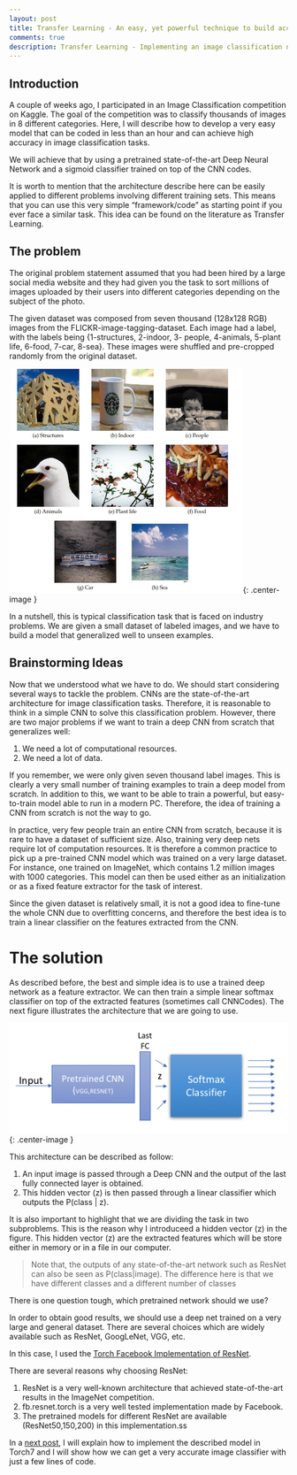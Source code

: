 ```yaml
---
layout: post
title: Transfer Learning - An easy, yet powerful technique to build accurate classification models
comments: true
description: Transfer Learning - Implementing an image classification network using an already trained deep neural network . A pretrained models and a sigmoid linear classifier.
---
```


## Introduction
A couple of weeks ago, I participated in an Image Classification competition on Kaggle.  The goal of the competition was to classify thousands of images in 8 different categories.  Here, I will describe how to develop a very easy model that can be coded in less than an hour and can achieve high accuracy in image classification tasks. 

We will achieve that by using a pretrained state-of-the-art Deep Neural Network and a sigmoid classifier trained on top of the CNN codes.  

It is worth to mention that the architecture describe here can be easily applied to different problems involving different training sets. This means that you can use this very simple “framework/code” as starting point if you ever face a similar task. This idea can be found on the literature as Transfer Learning.

## The problem

The original problem statement assumed that you had been hired by a large social media website and they had given you the task to sort millions of images uploaded by their users into different categories depending on the subject of the photo.

The given dataset was composed from seven thousand (128x128 RGB) images from the FLICKR-image-tagging-dataset. Each image had a label, with the labels being {1-structures, 2-indoor, 3-
people, 4-animals, 5-plant life, 6-food, 7-car, 8-sea}. These images were shuffled
and pre-cropped randomly from the original dataset. 

![Classification Example](../images/post_transfer_learning/example.png "Classification Example"){: .center-image }

In a nutshell, this is typical classification task that is faced on industry problems. 
We are given a small dataset of labeled images, and we have to build a model that generalized well to unseen examples. 

## Brainstorming Ideas

Now that we understood what we have to do. We should start considering several ways to tackle the problem. 
CNNs are the state-of-the-art architecture for image classification tasks. Therefore, it is reasonable to think in a simple CNN to solve this classification problem. However, there are two major problems if we want to train a deep CNN from scratch that generalizes well: 

1. We need a lot of computational resources.
2. We need a lot of data.

If you remember, we were only given seven thousand label images. This is clearly a very small number of training examples to train a deep model from scratch. In addition to this, we want to be able to train a powerful, but easy-to-train model able to run in a modern PC.
Therefore, the idea of training a CNN from scratch is not the way to go.


<!-- > Note: It can be easily proved that training a very simple CNN from scratch on this small dataset (128x128 RGB images) will over-fit. The same happens if we train from scratch a state-of-the-art architecture (ResNet, GoogLeNet, VGG). 
{:.note-size} -->
In practice, very few people train an entire CNN from scratch, because it is rare to have a dataset of sufficient size. Also, training very deep nets require lot of computation resources. It is therefore a common practice to pick up a pre-trained CNN model which was trained on a very large dataset. For instance, one trained on ImageNet, which contains 1.2 million images with 1000 categories. This model can then be used either as an initialization or as a fixed feature extractor for the task of interest. 

Since the given dataset is relatively small, it is not a good idea to fine-tune the whole CNN due to overfitting concerns, and therefore the best idea is to train a linear classifier on the features extracted from the CNN.

# The solution

As described before, the best and simple idea is to use a trained deep network as a feature extractor. We can then train a simple linear softmax classifier on top of the extracted features (sometimes call CNNCodes). The next figure illustrates the architecture that we are going to use. 

![The solution](../images/post_transfer_learning/transferlearning.png "Proposed Model"){: .center-image }

This architecture can be described as follow:

1. An input image is passed through a Deep CNN and the output of the last fully connected layer is obtained.
2. This hidden vector (z) is then passed through a linear classifier which outputs the 
P(class \| z).

It is also important to highlight that we are dividing the task in two subproblems. This is the reason why I introduceed a hidden vector (z) in the figure. This hidden vector (z) are the extracted features which will be store either in memory or in a file in our computer. 

> Note that, the outputs of any state-of-the-art network such as ResNet can also be seen as P(class\|image). The difference here is that we have different classes and a different number of classes


There is one question tough, which pretrained network should we use?

In order to obtain good results, we should use a deep net trained on a very large and general dataset. There are several choices which are widely available such as ResNet, GoogLeNet, VGG, etc. 

In this case, I used the [Torch Facebook Implementation of ResNet](https://github.com/facebook/fb.resnet.torch). 

There are several reasons why choosing ResNet:

1. ResNet is a very well-known architecture that achieved state-of-the-art results in the ImageNet competition.	
2. fb.resnet.torch is a very well tested implementation made by Facebook.
3. The pretrained models for different ResNet are available (ResNet50,150,200) in this implementation.ss


In a [next post]({{site.url}}/transfer-learning-torch7/), I will explain how to implement the described model in Torch7 and I will show how we can get a very accurate image classifier with just a few lines of code. 





